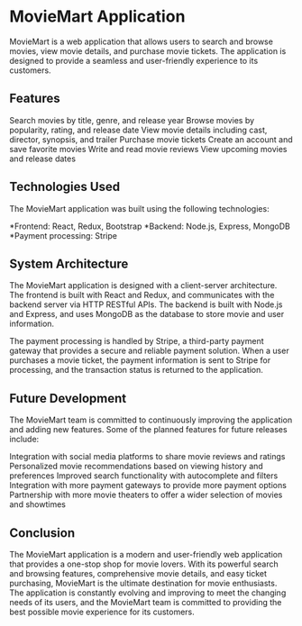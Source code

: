 # MovieMart Application

MovieMart is a web application that allows users to search and browse movies, view movie details, and purchase movie tickets. The application is designed to provide a seamless and user-friendly experience to its customers.

## Features

Search movies by title, genre, and release year
Browse movies by popularity, rating, and release date
View movie details including cast, director, synopsis, and trailer
Purchase movie tickets
Create an account and save favorite movies
Write and read movie reviews
View upcoming movies and release dates

## Technologies Used

The MovieMart application was built using the following technologies:

*Frontend: React, Redux, Bootstrap
*Backend: Node.js, Express, MongoDB
*Payment processing: Stripe

## System Architecture

The MovieMart application is designed with a client-server architecture. The frontend is built with React and Redux, and communicates with the backend server via HTTP RESTful APIs. The backend is built with Node.js and Express, and uses MongoDB as the database to store movie and user information.

The payment processing is handled by Stripe, a third-party payment gateway that provides a secure and reliable payment solution. When a user purchases a movie ticket, the payment information is sent to Stripe for processing, and the transaction status is returned to the application.

## Future Development
The MovieMart team is committed to continuously improving the application and adding new features. Some of the planned features for future releases include:

Integration with social media platforms to share movie reviews and ratings
Personalized movie recommendations based on viewing history and preferences
Improved search functionality with autocomplete and filters
Integration with more payment gateways to provide more payment options
Partnership with more movie theaters to offer a wider selection of movies and showtimes

## Conclusion
The MovieMart application is a modern and user-friendly web application that provides a one-stop shop for movie lovers. With its powerful search and browsing features, comprehensive movie details, and easy ticket purchasing, MovieMart is the ultimate destination for movie enthusiasts. The application is constantly evolving and improving to meet the changing needs of its users, and the MovieMart team is committed to providing the best possible movie experience for its customers.





